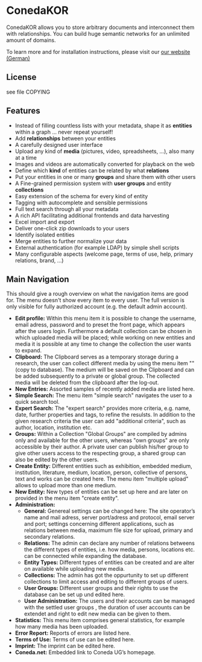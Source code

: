 # ConedaKOR #

ConedaKOR allows you to store arbitrary documents and interconnect them with
relationships. You can build huge semantic networks for an unlimited amount of
domains.

To learn more and for installation instructions, please visit our
[our website (German)](http://coneda.net/pages/download)

## License ##

see file COPYING

## Features ##

* Instead of filling countless lists with your metadata, shape it as
  **entities** within a graph ... never repeat yourself!
* Add **relationships** between your entities
* A carefully designed user interface
* Upload any kind of **media** (pictures, video, spreadsheets, …), also many at
  a time
* Images and videos are automatically converted for playback on the web
* Define which **kind** of entities can be related by what **relations**
* Put your entities in one or many **groups** and share them with other users
* A Fine-grained permission system with **user groups** and entity
  **collections**
* Easy extension of the schema for every kind of entity
* Tagging with autocomplete and sensible permissions
* Full text search through all your metadata
* A rich API facilitating additional frontends and data harvesting
* Excel import and export
* Deliver one-click zip downloads to your users
* Identify isolated entities
* Merge entities to further normalize your data
* External authentication (for example LDAP) by simple shell scripts
* Many configurable aspects (welcome page, terms of use, help, primary
  relations, brand, …)


## Main Navigation ##

This should give a rough overview on what the navigation items are good for. The
menu doesn't show every item to every user. The full version is only visible for
fully authorized account (e.g. the default admin account).

* **Edit profile:** Within this menu item it is possible to change the username,
  email adress, password and to preset the front page, which appears after the
  users login. Furthermore a default collection can be chosen in which uploaded 
  media will be placed; while working on new entities and media it is possible
  at any time to change the collection the user wants to expand.
* **Clipboard:** The Clipboard serves as a temporary storage during a research,
  the user can collect different media by using the menu item "" (copy to 
  database). The medium will be saved on the Clipboard and can be added 
  subsequently to a private or global group. The collected media will be
  deleted from the clipboard after the log-out.
* **New Entries:** Assorted samples of recently added media are listed here.
* **Simple Search:** The menu item "simple search" navigates the user to a quick
  search tool. 
* **Expert Search:** The "expert search" provides more criteria, e.g. name,
  date, further properties and tags, to refine the resulsts. In addition to the 
  given research criteria the user can add "additional criteria", such as 
  author, location, institution etc.
* **Groups:** Within a Collection "Global Groups" are compiled by admins only 
  and available for the other users, whereas "own groups" are only accessible 
  by their author. A private user can publish his/her group to give other users
  access to the respecting group, a shared group can also be edited by the other
  users.
* **Create Entity:** Different entities such as exhibition, embedded medium, 
  institution, literature, medium, location, person, collective of persons, text
  and works can be created here. The menu item "multiple upload" allows to 
  upload more than one medium.
* **New Entity:** New types of entities can be set up here and are later on
  provided in the menu item "create entity".
* **Administration:**
  * **General:** Genereal settings can be changed here: The site operator’s name
    and mail adress, server port/adress and protocol, email server and port; 
    settings concerning different applications, such as relations between media,
    maximum file size for upload, primary and secondary relations.
  * **Relations:** The admin can declare any number of relations betweens the
    different types of entities, i.e. how media, persons, locations etc. can be
    connected while expanding the database.
  * **Entity Types:** Different types of entities can be created and are alter
    on available while uploading new media.
  * **Collections:** The admin has got the oppurtunity to set up different
    collections to limit access and editing to different groups of users.
  * **User Groups:** Different user groups and their rights to use the database
    can be set up und edited here.
  * **User Administration:** The users and their accounts can be managed with
    the settled user groups , the duration of user accounts can be extendet and
    right to edit new media can be given to them.
* **Statistics:** This menu item comprises general statistics, for example how
  many media has been uploaded.
* **Error Report:** Reports of errors are listed here.
* **Terms of Use:** Terms of use can be edited here.
* **Imprint:** The imprint can be edited here.
* **Coneda.net:** Embedded link to Coneda UG’s homepage.
